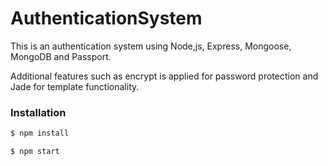 # AuthenticationSystem

This is an authentication system using Node,js, Express, Mongoose, MongoDB and Passport.

Additional features such as encrypt is applied for password protection and Jade for template functionality.

### Installation

```sh
$ npm install
```

```sh
$ npm start
```